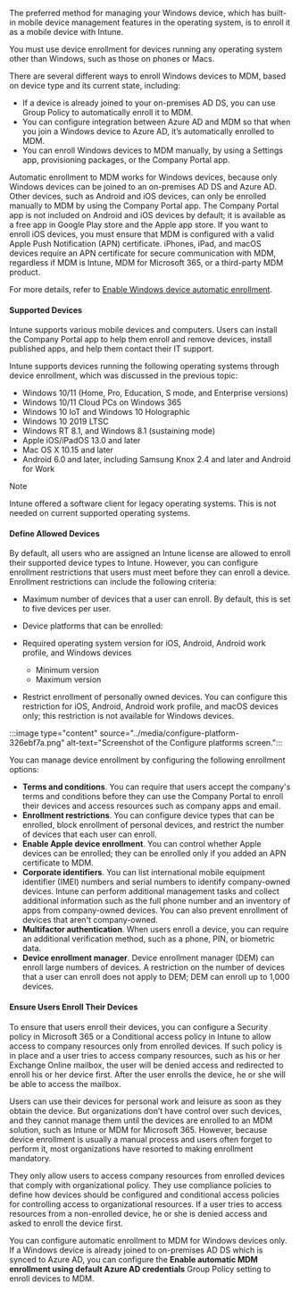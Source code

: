 The preferred method for managing your Windows device, which has built-in mobile device management features in the operating system, is to enroll it as a mobile device with Intune.

You must use device enrollment for devices running any operating system other than Windows, such as those on phones or Macs.

There are several different ways to enroll Windows devices to MDM, based on device type and its current state, including:

 -  If a device is already joined to your on-premises AD DS, you can use Group Policy to automatically enroll it to MDM.
 -  You can configure integration between Azure AD and MDM so that when you join a Windows device to Azure AD, it’s automatically enrolled to MDM.
 -  You can enroll Windows devices to MDM manually, by using a Settings app, provisioning packages, or the Company Portal app.

Automatic enrollment to MDM works for Windows devices, because only Windows devices can be joined to an on-premises AD DS and Azure AD. Other devices, such as Android and iOS devices, can only be enrolled manually to MDM by using the Company Portal app. The Company Portal app is not included on Android and iOS devices by default; it is available as a free app in Google Play store and the Apple app store. If you want to enroll iOS devices, you must ensure that MDM is configured with a valid Apple Push Notification (APN) certificate. iPhones, iPad, and macOS devices require an APN certificate for secure communication with MDM, regardless if MDM is Intune, MDM for Microsoft 365, or a third-party MDM product.

For more details, refer to [Enable Windows device automatic enrollment](https://aka.ms/Ff5rl5).

#### Supported Devices

Intune supports various mobile devices and computers. Users can install the Company Portal app to help them enroll and remove devices, install published apps, and help them contact their IT support.

Intune supports devices running the following operating systems through device enrollment, which was discussed in the previous topic:

 -  Windows 10/11 (Home, Pro, Education, S mode, and Enterprise versions)
 -  Windows 10/11 Cloud PCs on Windows 365
 -  Windows 10 IoT and Windows 10 Holographic
 -  Windows 10 2019 LTSC
 -  Windows RT 8.1, and Windows 8.1 (sustaining mode)
 -  Apple iOS/iPadOS 13.0 and later
 -  Mac OS X 10.15 and later
 -  Android 6.0 and later, including Samsung Knox 2.4 and later and Android for Work

> [!NOTE]
> Intune offered a software client for legacy operating systems. This is not needed on current supported operating systems.

#### Define Allowed Devices

By default, all users who are assigned an Intune license are allowed to enroll their supported device types to Intune. However, you can configure enrollment restrictions that users must meet before they can enroll a device. Enrollment restrictions can include the following criteria:

 -  Maximum number of devices that a user can enroll. By default, this is set to five devices per user.
 -  Device platforms that can be enrolled:
 -  Required operating system version for iOS, Android, Android work profile, and Windows devices
    
     -  Minimum version
     -  Maximum version
 -  Restrict enrollment of personally owned devices. You can configure this restriction for iOS, Android, Android work profile, and macOS devices only; this restriction is not available for Windows devices.

:::image type="content" source="../media/configure-platform-326ebf7a.png" alt-text="Screenshot of the Configure platforms screen.":::


You can manage device enrollment by configuring the following enrollment options:

 -  **Terms and conditions**. You can require that users accept the company's terms and conditions before they can use the Company Portal to enroll their devices and access resources such as company apps and email.
 -  **Enrollment restrictions**. You can configure device types that can be enrolled, block enrollment of personal devices, and restrict the number of devices that each user can enroll.
 -  **Enable Apple device enrollment**. You can control whether Apple devices can be enrolled; they can be enrolled only if you added an APN certificate to MDM.
 -  **Corporate identifiers**. You can list international mobile equipment identifier (IMEI) numbers and serial numbers to identify company-owned devices. Intune can perform additional management tasks and collect additional information such as the full phone number and an inventory of apps from company-owned devices. You can also prevent enrollment of devices that aren't company-owned.
 -  **Multifactor authentication**. When users enroll a device, you can require an additional verification method, such as a phone, PIN, or biometric data.
 -  **Device enrollment manager**. Device enrollment manager (DEM) can enroll large numbers of devices. A restriction on the number of devices that a user can enroll does not apply to DEM; DEM can enroll up to 1,000 devices.

#### Ensure Users Enroll Their Devices

To ensure that users enroll their devices, you can configure a Security policy in Microsoft 365 or a Conditional access policy in Intune to allow access to company resources only from enrolled devices. If such policy is in place and a user tries to access company resources, such as his or her Exchange Online mailbox, the user will be denied access and redirected to enroll his or her device first. After the user enrolls the device, he or she will be able to access the mailbox.

Users can use their devices for personal work and leisure as soon as they obtain the device. But organizations don’t have control over such devices, and they cannot manage them until the devices are enrolled to an MDM solution, such as Intune or MDM for Microsoft 365. However, because device enrollment is usually a manual process and users often forget to perform it, most organizations have resorted to making enrollment mandatory.

They only allow users to access company resources from enrolled devices that comply with organizational policy. They use compliance policies to define how devices should be configured and conditional access policies for controlling access to organizational resources. If a user tries to access resources from a non-enrolled device, he or she is denied access and asked to enroll the device first.

You can configure automatic enrollment to MDM for Windows devices only. If a Windows device is already joined to on-premises AD DS which is synced to Azure AD, you can configure the **Enable automatic MDM enrollment using default Azure AD credentials** Group Policy setting to enroll devices to MDM.
